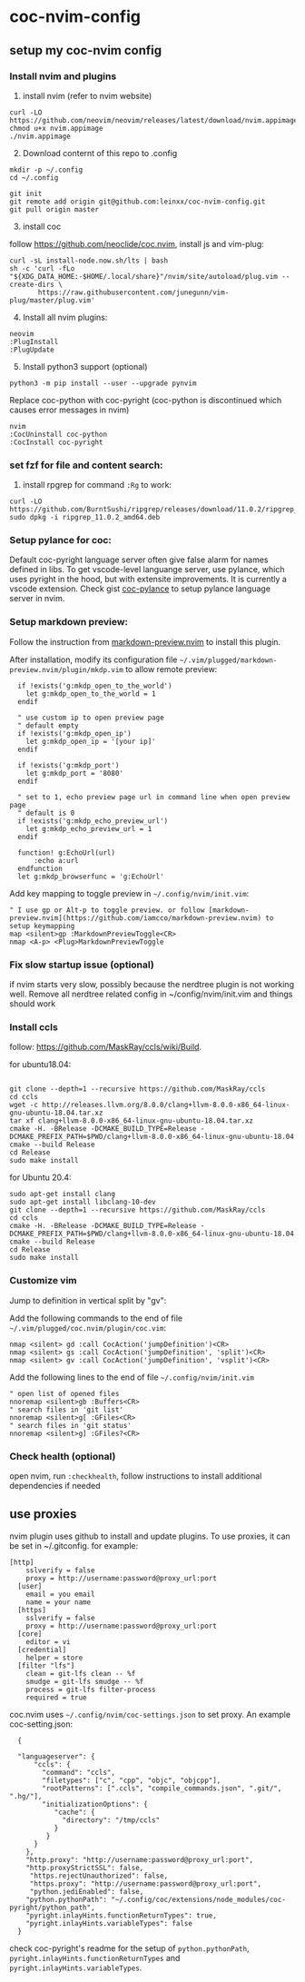 # coc-nvim-config
## setup my coc-nvim config

### Install nvim and plugins

1. install nvim (refer to nvim website)

```
curl -LO https://github.com/neovim/neovim/releases/latest/download/nvim.appimage
chmod u+x nvim.appimage
./nvim.appimage
```
2. Download conternt of this repo to .config

```
mkdir -p ~/.config
cd ~/.config

git init
git remote add origin git@github.com:leinxx/coc-nvim-config.git
git pull origin master
```

3. install coc

follow https://github.com/neoclide/coc.nvim, install js and vim-plug:

```
curl -sL install-node.now.sh/lts | bash
sh -c 'curl -fLo "${XDG_DATA_HOME:-$HOME/.local/share}"/nvim/site/autoload/plug.vim --create-dirs \
       https://raw.githubusercontent.com/junegunn/vim-plug/master/plug.vim'
 ```

4. Install all nvim plugins:

```
neovim
:PlugInstall
:PlugUpdate
```

5. Install python3 support (optional)

```
python3 -m pip install --user --upgrade pynvim
```

Replace coc-python with coc-pyright (coc-python is discontinued which causes error messages in nvim)

```
nvim
:CocUninstall coc-python
:CocInstall coc-pyright
```

### set fzf for file and content search:

1. install rpgrep for command `:Rg` to work:

```
curl -LO https://github.com/BurntSushi/ripgrep/releases/download/11.0.2/ripgrep_11.0.2_amd64.deb
sudo dpkg -i ripgrep_11.0.2_amd64.deb
```

### Setup pylance for coc:
Default coc-pyright language server often give false alarm for names defined in libs. To get vscode-level languange server, use pylance, which uses pyright in the hood, but with extensite improvements. It is currently a vscode extension.
Check gist [coc-pylance](https://gist.github.com/leinxx/c53eea5377d26b6d385133c58003ac1f) to setup pylance language server in nvim.

### Setup markdown preview:
Follow the instruction from [markdown-preview.nvim](https://github.com/iamcco/markdown-preview.nvim) to install this plugin.

After installation, modify its configuration file `~/.vim/plugged/markdown-preview.nvim/plugin/mkdp.vim` to allow remote preview:
```
  if !exists('g:mkdp_open_to_the_world')
    let g:mkdp_open_to_the_world = 1
  endif

  " use custom ip to open preview page
  " default empty
  if !exists('g:mkdp_open_ip')
    let g:mkdp_open_ip = '[your ip]'
  endif
  
  if !exists('g:mkdp_port')
    let g:mkdp_port = '8080'
  endif

  " set to 1, echo preview page url in command line when open preview page
  " default is 0
  if !exists('g:mkdp_echo_preview_url')
    let g:mkdp_echo_preview_url = 1
  endif

  function! g:EchoUrl(url)
      :echo a:url
  endfunction
  let g:mkdp_browserfunc = 'g:EchoUrl'
```
Add key mapping to toggle preview in `~/.config/nvim/init.vim`:
```vim
" I use gp or Alt-p to toggle preview. or follow [markdown-preview.nvim](https://github.com/iamcco/markdown-preview.nvim) to setup keymapping
map <silent>gp :MarkdownPreviewToggle<CR>
nmap <A-p> <Plug>MarkdownPreviewToggle
```

### Fix slow startup issue (optional)

if nvim starts very slow, possibly because the nerdtree plugin is not working well. Remove all nerdtree related config in ~/config/nvim/init.vim and things should work

### Install ccls

follow: https://github.com/MaskRay/ccls/wiki/Build.

for ubuntu18.04:

```

git clone --depth=1 --recursive https://github.com/MaskRay/ccls
cd ccls
wget -c http://releases.llvm.org/8.0.0/clang+llvm-8.0.0-x86_64-linux-gnu-ubuntu-18.04.tar.xz
tar xf clang+llvm-8.0.0-x86_64-linux-gnu-ubuntu-18.04.tar.xz
cmake -H. -BRelease -DCMAKE_BUILD_TYPE=Release -DCMAKE_PREFIX_PATH=$PWD/clang+llvm-8.0.0-x86_64-linux-gnu-ubuntu-18.04
cmake --build Release
cd Release
sudo make install
```

for Ubuntu 20.4:

```
sudo apt-get install clang
sudo apt-get install libclang-10-dev
git clone --depth=1 --recursive https://github.com/MaskRay/ccls
cd ccls
cmake -H. -BRelease -DCMAKE_BUILD_TYPE=Release -DCMAKE_PREFIX_PATH=$PWD/clang+llvm-8.0.0-x86_64-linux-gnu-ubuntu-18.04
cmake --build Release
cd Release
sudo make install
```

### Customize vim

Jump to definition in vertical split by "gv":

Add the following commands to the end of file ```~/.vim/plugged/coc.nvim/plugin/coc.vim```:
```
nmap <silent> gd :call CocAction('jumpDefinition')<CR>
nmap <silent> gs :call CocAction('jumpDefinition', 'split')<CR>
nmap <silent> gv :call CocAction('jumpDefinition', 'vsplit')<CR>
```

Add the following lines to the end of file `~/.config/nvim/init.vim`
```
" open list of opened files
nnoremap <silent>gb :Buffers<CR>
" search files in 'git list'
nnoremap <silent>g[ :GFiles<CR>
" search files in 'git status'
nnoremap <silent>g] :GFiles?<CR>
```


### Check health (optional)

open nvim, run `:checkhealth`, follow instructions to install additional dependencies if needed


## use proxies

nvim plugin uses github to install and update plugins. To use proxies, it can be set in ~/.gitconfig. for example:
```
[http]
    sslverify = false
    proxy = http://username:password@proxy_url:port
  [user]
    email = you email
    name = your name
  [https]
    sslverify = false
    proxy = http://username:password@proxy_url:port
  [core]
    editor = vi
  [credential]
    helper = store
  [filter "lfs"]
    clean = git-lfs clean -- %f
    smudge = git-lfs smudge -- %f
    process = git-lfs filter-process
    required = true
```

coc.nvim uses `~/.config/nvim/coc-settings.json` to set proxy. An example coc-setting.json:
```
  {

  "languageserver": {
      "ccls": {
        "command": "ccls",
        "filetypes": ["c", "cpp", "objc", "objcpp"],
        "rootPatterns": [".ccls", "compile_commands.json", ".git/", ".hg/"],
        "initializationOptions": {
           "cache": {
             "directory": "/tmp/ccls"
           }
         }
      }
    },
    "http.proxy": "http://username:password@proxy_url:port",
    "http.proxyStrictSSL": false,
     "https.rejectUnauthorized": false,
     "https.proxy": "http://username:password@proxy_url:port",
     "python.jediEnabled": false,
    "python.pythonPath": "~/.config/coc/extensions/node_modules/coc-pyright/python_path",
    "pyright.inlayHints.functionReturnTypes": true,
    "pyright.inlayHints.variableTypes": false
  }
```

check coc-pyright's readme for the setup of `python.pythonPath`, `pyright.inlayHints.functionReturnTypes` and `pyright.inlayHints.variableTypes`.


